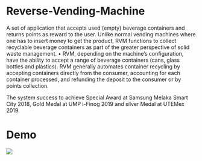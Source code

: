 # Reverse-Vending-Machine
A set of application that accepts used (empty) beverage containers and returns points as reward to the user. Unlike normal vending machines where one has to insert money to get the product, RVM functions to collect recyclable beverage containers as part of the greater perspective of solid waste management.
•
RVM, depending on the machine’s configuration, have the ability to accept a range of beverage containers (cans, glass bottles and plastics). RVM generally automates container recycling by accepting containers directly from the consumer, accounting for each container processed, and refunding the deposit to the consumer or by points collection.

The system success to achieve Special Award at Samsung Melaka Smart City 2018, Gold Medal at UMP i-Finog 2019 and silver Medal at UTEMex 2019. 

# Demo
![](https://github.com/ChuaN15/Reverse-Vending-Machine/blob/master/sampah/ezgif.com-video-to-gif.gif) 
